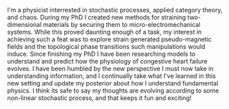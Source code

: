 I'm a physicist interrested in stochastic processes, applied category theory, and chaos. During my PhD I created new methods for straining two-dimensional materials by securing them to micro-electromechanical systems. While this proved daunting enough of a task, my interest in achieving such a feat was to explore strain generated pseudo-magnetic fields and the topological phase transitions such manipulations would induce. Since finishing my PhD I have been researching models to understand and predict how the physiology of congestive heart failure evolves. I have been humbled by the new perspective I must now take in understanding information, and I continually take what I've learned in this new setting and update my posterior about how I understand fundamental physics. I think its safe to say my thoughts are evolving according to some non-linear stochastic process, and that keeps it fun and exciting!
